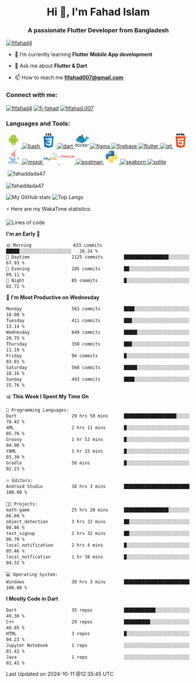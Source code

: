 <h1 align="center">Hi 👋, I'm Fahad Islam</h1>
<h3 align="center">A passionate Flutter Developer from Bangladesh</h3>

<p align="left"> <a href="https://twitter.com/fifahad4" target="blank"><img src="https://img.shields.io/twitter/follow/fifahad4?logo=twitter&style=for-the-badge" alt="fifahad4" /></a> </p>

- 🌱 I’m currently learning **Flutter Mobile App development**

- 💬 Ask me about **Flutter & Dart**

- 📫 How to reach me **fifahad007@gmail.com**

<h3 align="left">Connect with me:</h3>
<p align="left">
<a href="https://twitter.com/fifahad4" target="blank"><img align="center" src="https://raw.githubusercontent.com/rahuldkjain/github-profile-readme-generator/master/src/images/icons/Social/twitter.svg" alt="fifahad4" height="30" width="40" /></a>
<a href="https://linkedin.com/in/fi-fahad" target="blank"><img align="center" src="https://raw.githubusercontent.com/rahuldkjain/github-profile-readme-generator/master/src/images/icons/Social/linked-in-alt.svg" alt="fi-fahad" height="30" width="40" /></a>
<a href="https://fb.com/fifahad.007" target="blank"><img align="center" src="https://raw.githubusercontent.com/rahuldkjain/github-profile-readme-generator/master/src/images/icons/Social/facebook.svg" alt="fifahad.007" height="30" width="40" /></a>
</p>

<h3 align="left">Languages and Tools:</h3>
<p align="left"> <a href="https://developer.android.com" target="_blank" rel="noreferrer"> <img src="https://raw.githubusercontent.com/devicons/devicon/master/icons/android/android-original-wordmark.svg" alt="android" width="40" height="40"/> </a> <a href="https://www.gnu.org/software/bash/" target="_blank" rel="noreferrer"> <img src="https://www.vectorlogo.zone/logos/gnu_bash/gnu_bash-icon.svg" alt="bash" width="40" height="40"/> </a> <a href="https://www.w3schools.com/css/" target="_blank" rel="noreferrer"> <img src="https://raw.githubusercontent.com/devicons/devicon/master/icons/css3/css3-original-wordmark.svg" alt="css3" width="40" height="40"/> </a> <a href="https://dart.dev" target="_blank" rel="noreferrer"> <img src="https://www.vectorlogo.zone/logos/dartlang/dartlang-icon.svg" alt="dart" width="40" height="40"/> </a> <a href="https://www.docker.com/" target="_blank" rel="noreferrer"> <img src="https://raw.githubusercontent.com/devicons/devicon/master/icons/docker/docker-original-wordmark.svg" alt="docker" width="40" height="40"/> </a> <a href="https://www.figma.com/" target="_blank" rel="noreferrer"> <img src="https://www.vectorlogo.zone/logos/figma/figma-icon.svg" alt="figma" width="40" height="40"/> </a> <a href="https://firebase.google.com/" target="_blank" rel="noreferrer"> <img src="https://www.vectorlogo.zone/logos/firebase/firebase-icon.svg" alt="firebase" width="40" height="40"/> </a> <a href="https://flutter.dev" target="_blank" rel="noreferrer"> <img src="https://www.vectorlogo.zone/logos/flutterio/flutterio-icon.svg" alt="flutter" width="40" height="40"/> </a> <a href="https://git-scm.com/" target="_blank" rel="noreferrer"> <img src="https://www.vectorlogo.zone/logos/git-scm/git-scm-icon.svg" alt="git" width="40" height="40"/> </a> <a href="https://www.w3.org/html/" target="_blank" rel="noreferrer"> <img src="https://raw.githubusercontent.com/devicons/devicon/master/icons/html5/html5-original-wordmark.svg" alt="html5" width="40" height="40"/> </a> <a href="https://www.java.com" target="_blank" rel="noreferrer"> <img src="https://raw.githubusercontent.com/devicons/devicon/master/icons/java/java-original.svg" alt="java" width="40" height="40"/> </a> <a href="https://www.microsoft.com/en-us/sql-server" target="_blank" rel="noreferrer"> <img src="https://www.svgrepo.com/show/303229/microsoft-sql-server-logo.svg" alt="mssql" width="40" height="40"/> </a> <a href="https://www.mysql.com/" target="_blank" rel="noreferrer"> <img src="https://raw.githubusercontent.com/devicons/devicon/master/icons/mysql/mysql-original-wordmark.svg" alt="mysql" width="40" height="40"/> </a> <a href="https://www.oracle.com/" target="_blank" rel="noreferrer"> <img src="https://raw.githubusercontent.com/devicons/devicon/master/icons/oracle/oracle-original.svg" alt="oracle" width="40" height="40"/> </a> <a href="https://postman.com" target="_blank" rel="noreferrer"> <img src="https://www.vectorlogo.zone/logos/getpostman/getpostman-icon.svg" alt="postman" width="40" height="40"/> </a> <a href="https://www.python.org" target="_blank" rel="noreferrer"> <img src="https://raw.githubusercontent.com/devicons/devicon/master/icons/python/python-original.svg" alt="python" width="40" height="40"/> </a> <a href="https://seaborn.pydata.org/" target="_blank" rel="noreferrer"> <img src="https://seaborn.pydata.org/_images/logo-mark-lightbg.svg" alt="seaborn" width="40" height="40"/> </a> <a href="https://www.sqlite.org/" target="_blank" rel="noreferrer"> <img src="https://www.vectorlogo.zone/logos/sqlite/sqlite-icon.svg" alt="sqlite" width="40" height="40"/> </a> </p>

<p>&nbsp;<img align="center" src="https://github-readme-stats.vercel.app/api?username=fahaddada47&show_icons=true&locale=en" alt="fahaddada47" /></p>

<p><img align="center" src="https://github-readme-streak-stats.herokuapp.com/?user=fahaddada47&theme=dark" alt="fahaddada47" /></p>


![My GitHub stats](https://github-readme-stats.vercel.app/api?username=Fahaddada47&show_icons=true&theme=radical)
![Top Langs](https://github-readme-stats.vercel.app/api/top-langs/?username=Fahaddada47&layout=donut)


⚡ Here are my WakaTime statistics:

<!--START_SECTION:waka-->
![Lines of code](https://img.shields.io/badge/From%20Hello%20World%20I%27ve%20Written-1.3%20million%20lines%20of%20code-blue)

**I'm an Early 🐤** 

```text
🌞 Morning                633 commits         █████░░░░░░░░░░░░░░░░░░░░   20.24 % 
🌆 Daytime                2125 commits        █████████████████░░░░░░░░   67.93 % 
🌃 Evening                285 commits         ██░░░░░░░░░░░░░░░░░░░░░░░   09.11 % 
🌙 Night                  85 commits          █░░░░░░░░░░░░░░░░░░░░░░░░   02.72 % 
```
📅 **I'm Most Productive on Wednesday** 

```text
Monday                   563 commits         ████░░░░░░░░░░░░░░░░░░░░░   18.00 % 
Tuesday                  411 commits         ███░░░░░░░░░░░░░░░░░░░░░░   13.14 % 
Wednesday                649 commits         █████░░░░░░░░░░░░░░░░░░░░   20.75 % 
Thursday                 350 commits         ███░░░░░░░░░░░░░░░░░░░░░░   11.19 % 
Friday                   94 commits          █░░░░░░░░░░░░░░░░░░░░░░░░   03.01 % 
Saturday                 568 commits         █████░░░░░░░░░░░░░░░░░░░░   18.16 % 
Sunday                   493 commits         ████░░░░░░░░░░░░░░░░░░░░░   15.76 % 
```


📊 **This Week I Spent My Time On** 

```text
💬 Programming Languages: 
Dart                     29 hrs 50 mins      ████████████████████░░░░░   78.42 % 
XML                      2 hrs 11 mins       █░░░░░░░░░░░░░░░░░░░░░░░░   05.76 % 
Groovy                   1 hr 53 mins        █░░░░░░░░░░░░░░░░░░░░░░░░   04.96 % 
YAML                     1 hr 15 mins        █░░░░░░░░░░░░░░░░░░░░░░░░   03.30 % 
Gradle                   50 mins             █░░░░░░░░░░░░░░░░░░░░░░░░   02.23 % 

🔥 Editors: 
Android Studio           38 hrs 3 mins       █████████████████████████   100.00 % 

🐱‍💻 Projects: 
math-game                25 hrs 20 mins      █████████████████░░░░░░░░   66.60 % 
object_detection         3 hrs 22 mins       ██░░░░░░░░░░░░░░░░░░░░░░░   08.86 % 
test_signup              2 hrs 32 mins       ██░░░░░░░░░░░░░░░░░░░░░░░   06.70 % 
local_notification       2 hrs 4 mins        █░░░░░░░░░░░░░░░░░░░░░░░░   05.46 % 
local_notfication        1 hr 38 mins        █░░░░░░░░░░░░░░░░░░░░░░░░   04.32 % 

💻 Operating System: 
Windows                  38 hrs 3 mins       █████████████████████████   100.00 % 
```

**I Mostly Code in Dart** 

```text
Dart                     35 repos            ████████████░░░░░░░░░░░░░   49.30 % 
C++                      29 repos            ██████████░░░░░░░░░░░░░░░   40.85 % 
HTML                     3 repos             █░░░░░░░░░░░░░░░░░░░░░░░░   04.23 % 
Jupyter Notebook         1 repo              ░░░░░░░░░░░░░░░░░░░░░░░░░   01.41 % 
Java                     1 repo              ░░░░░░░░░░░░░░░░░░░░░░░░░   01.41 % 
```




 Last Updated on 2024-10-11 @12:35:45 UTC
<!--END_SECTION:waka-->
